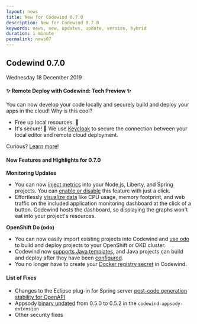 ```yaml
---
layout: news
title: New for Codewind 0.7.0
description: New for Codewind 0.7.0
keywords: news, new, updates, update, version, hybrid
duration: 1 minute
permalink: news07
---
```


## Codewind 0.7.0
Wednesday 18 December 2019

#### ✨ Remote Deploy with Codewind: Tech Preview ✨

You can now develop your code locally and securely build and deploy your apps in the cloud! Why is this cool?
- Free up local resources. 👏
- It's secure! 🔐 We use [Keycloak](https://keycloak.org/) to secure the connection between your local editor and remote cloud deployment.

Curious? [Learn more](remoteoverview.html)!

#### New Features and Highlights for 0.7.0

**Monitoring Updates**
- You can now [inject metrics](https://github.com/codewind-resources/design-documentation/blob/master/codewindServer/metricsInjection.md) into your Node.js, Liberty, and Spring projects. You can [enable or disable](https://github.com/eclipse/codewind/issues/1290) this feature with just a click.
- Effortlessly [visualize data](https://github.com/eclipse/codewind/issues/977) like CPU usage, memory footprint, and web traffic on the included application monitoring dashboard at the click of a button. Codewind hosts the dashboard, so displaying the graphs won't eat into your project's resources. 

**OpenShift Do (odo)**
- You can now easily import existing projects into Codewind and [use odo](https://github.com/eclipse/codewind/issues/1115) to build and deploy projects to your OpenShift or OKD cluster.
- Codewind now [supports Java templates](https://github.com/eclipse/codewind/issues/450), and Java projects can build and deploy after they have been [configured](mdt-che-odo-support.html).
- You no longer have to create your [Docker registry secret](https://github.com/eclipse/codewind/issues/665) in Codewind.

#### List of Fixes
- Changes to the Eclipse plug-in for Spring server [post-code generation stability for OpenAPI](https://github.com/eclipse/codewind/issues/1116)
- Appsody [binary updated](https://github.com/eclipse/codewind-docs/pull/267) from 0.5.0 to 0.5.2 in the `codewind-appsody-extension`
- Other security fixes